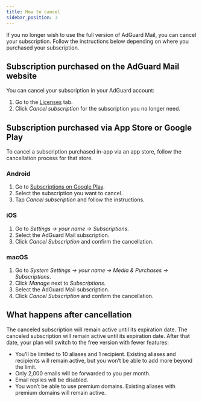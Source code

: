 ```yaml
---
title: How to cancel
sidebar_position: 3
---
```


If you no longer wish to use the full version of AdGuard Mail, you can cancel your subscription. Follow the instructions below depending on where you purchased your subscription.

## Subscription purchased on the AdGuard Mail website

You can cancel your subscription in your AdGuard account:

1. Go to the [Licenses](https://adguardaccount.com/account/licenses) tab.
1. Click *Cancel subscription* for the subscription you no longer need.

## Subscription purchased via App Store or Google Play

To cancel a subscription purchased in-app via an app store, follow the cancellation process for that store.

### Android

1. Go to [Subscriptions on Google Play](https://play.google.com/store/account/subscriptions).
1. Select the subscription you want to cancel.
1. Tap *Cancel subscription* and follow the instructions.

### iOS

1. Go to *Settings → your name → Subscriptions*.
1. Select the AdGuard Mail subscription.
1. Click *Cancel Subscription* and confirm the cancellation.

### macOS

1. Go to *System Settings → your name → Media & Purchases → Subscriptions*.
1. Click *Manage* next to *Subscriptions*.
1. Select the AdGuard Mail subscription.
1. Click *Cancel Subscription* and confirm the cancellation.

## What happens after cancellation

The canceled subscription will remain active until its expiration date. The canceled subscription will remain active until its expiration date. After that date, your plan will switch to the free version with fewer features:

- You’ll be limited to 10 aliases and 1 recipient. Existing aliases and recipients will remain active, but you won’t be able to add more beyond the limit.
- Only 2,000 emails will be forwarded to you per month.
- Email replies will be disabled.
- You won’t be able to use premium domains. Existing aliases with premium domains will remain active.
